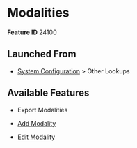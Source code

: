 # Modalities

**Feature ID** 24100

## Launched From

- [System Configuration](System%20Configuration.md) > Other Lookups

## Available Features

- Export Modalities

- [Add Modality](Add%20Modality.md)

- [Edit Modality](Edit%20Modality.md)



































































